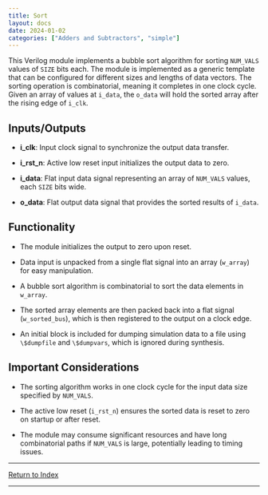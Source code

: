 ```yaml
---
title: Sort
layout: docs
date: 2024-01-02
categories: ["Adders and Subtractors", "simple"]
---
```


This Verilog module implements a bubble sort algorithm for sorting `NUM_VALS` values of `SIZE` bits each. The module is implemented as a generic template that can be configured for different sizes and lengths of data vectors. The sorting operation is combinatorial, meaning it completes in one clock cycle. Given an array of values at `i_data`, the `o_data` will hold the sorted array after the rising edge of `i_clk`.

## Inputs/Outputs

- **i_clk**: Input clock signal to synchronize the output data transfer.

- **i_rst_n**: Active low reset input initializes the output data to zero.

- **i_data**: Flat input data signal representing an array of `NUM_VALS` values, each `SIZE` bits wide.

- **o_data**: Flat output data signal that provides the sorted results of `i_data`.

## Functionality

- The module initializes the output to zero upon reset.

- Data input is unpacked from a single flat signal into an array (`w_array`) for easy manipulation.

- A bubble sort algorithm is combinatorial to sort the data elements in `w_array`.

- The sorted array elements are then packed back into a flat signal (`w_sorted_bus`), which is then registered to the output on a clock edge.

- An initial block is included for dumping simulation data to a file using `\$dumpfile` and `\$dumpvars`, which is ignored during synthesis.

## Important Considerations

- The sorting algorithm works in one clock cycle for the input data size specified by `NUM_VALS`.

- The active low reset (`i_rst_n`) ensures the sorted data is reset to zero on startup or after reset.

- The module may consume significant resources and have long combinatorial paths if `NUM_VALS` is large, potentially leading to timing issues.

---

[Return to Index](/docs/mark_down/rtl/)

---

